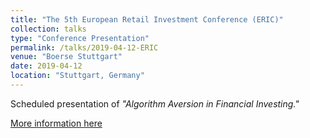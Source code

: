 ```yaml
---
title: "The 5th European Retail Investment Conference (ERIC)"
collection: talks
type: "Conference Presentation"
permalink: /talks/2019-04-12-ERIC
venue: "Boerse Stuttgart"
date: 2019-04-12
location: "Stuttgart, Germany"
---
```


Scheduled presentation of <i>"Algorithm Aversion in Financial Investing."</i>

[More information here](https://www.retailinvestmentconference.org)
